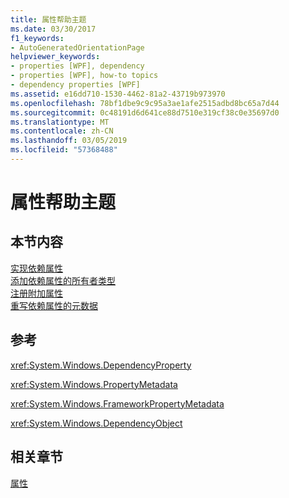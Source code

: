 ```yaml
---
title: 属性帮助主题
ms.date: 03/30/2017
f1_keywords:
- AutoGeneratedOrientationPage
helpviewer_keywords:
- properties [WPF], dependency
- properties [WPF], how-to topics
- dependency properties [WPF]
ms.assetid: e16dd710-1530-4462-81a2-43719b973970
ms.openlocfilehash: 78bf1dbe9c9c95a3ae1afe2515adbd8bc65a7d44
ms.sourcegitcommit: 0c48191d6d641ce88d7510e319cf38c0e35697d0
ms.translationtype: MT
ms.contentlocale: zh-CN
ms.lasthandoff: 03/05/2019
ms.locfileid: "57368488"
---
```

# <a name="properties-how-to-topics"></a>属性帮助主题
## <a name="in-this-section"></a>本节内容  
 [实现依赖属性](how-to-implement-a-dependency-property.md)  
 [添加依赖属性的所有者类型](how-to-add-an-owner-type-for-a-dependency-property.md)  
 [注册附加属性](how-to-register-an-attached-property.md)  
 [重写依赖属性的元数据](how-to-override-metadata-for-a-dependency-property.md)  
  
## <a name="reference"></a>参考  
 <xref:System.Windows.DependencyProperty>  
  
 <xref:System.Windows.PropertyMetadata>  
  
 <xref:System.Windows.FrameworkPropertyMetadata>  
  
 <xref:System.Windows.DependencyObject>  
  
## <a name="related-sections"></a>相关章节  
 [属性](properties-wpf.md)
